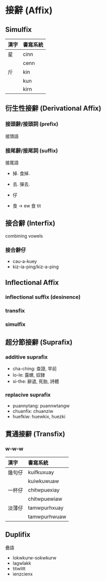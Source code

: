 # 接辭 (Affix)

## Simulfix

| 漢字 | 書寫系統 |
| :--- | :--- |
| 星 | cinn |
|| cenn |
| 斤 | kin |
|| kun |
|| kirn |

## 衍生性接辭 (Derivational Affix)

### 接頭辭/接頭詞 (prefix)

接頭語

### 接尾辭/接尾詞 (suffix)

接尾語

* 掉. 食掉.
* 去. 彈去.
* 仔

* 食 -> ew 食 tit

## 接合辭 (Interfix)

combining vowels

### 接合辭仔

* cau-a-kuey
* kiz-ia-ping/kiz-a-ping

## Inflectional Affix

### inflectional suffix (desinence)

### transfix

### simulfix

## 超分節接辭 (Suprafix)

### additive suprafix

* cha-ching: 查證, 早前
* lo-le: 露螺, 奴隸
* si-the: 辭退, 死胎, 詩體

### replacive suprafix

* puannytang: puannwtangw
* chuanfix: chuanziw
* huefkiw: huewkix, huezki

## 貫通接辭 (Transfix)

### w-w-w

| 漢字 | 書寫系統 |
| :--- | :--- |
| 幾句仔 | kuifkuxuay |
|| kuiwkuwuaw |
| 一杯仔 | chitwpuexiay |
|| chitwpuewiaw |
| 淡薄仔 | tamwpurhxuay |
|| tamwpurhwuaw |

## Duplifix

疊語

* lokwkurw-sokwkurw
* lagwlakk
* titwlitt
* ienzcienx
